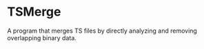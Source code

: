 # TSMerge
A program that merges TS files by directly analyzing and removing overlapping binary data.
